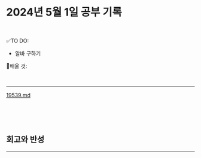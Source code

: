 # 2024년 5월 1일 공부 기록 

<br>

✅TO DO: 

- 알바 구하기


💭배울 것:


<br>

---

[19539.md](..%2F..%2F..%2FAlgorithm%2FSolvedProblem%2F%EA%B7%B8%EB%A6%AC%EB%94%94%2F19539%2F19539.md)


<br><br><br>





## 회고와 반성

---

